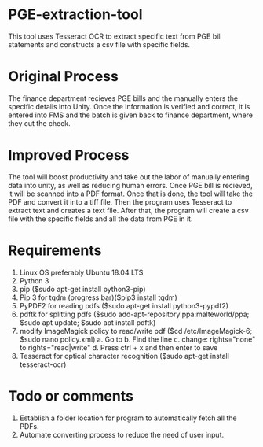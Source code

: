 # PGE-extraction-tool
This tool uses Tesseract OCR to extract specific text from PGE bill statements and constructs a csv file with specific fields.

# Original Process
The finance department recieves PGE bills and the manually enters the specific details into Unity. Once the information is verified and correct, it is entered into FMS and the batch is given back to finance department, where they cut the check.

# Improved Process
The tool will boost productivity and take out the labor of manually entering data into unity, as well as reducing human errors. Once PGE bill is recieved, it will be scanned into a PDF format. Once that is done, the tool will take the PDF and convert it into a tiff file. Then the program uses Tesseract to extract text and creates a text file. After that, the program will create a csv file with the specific fields and all the data from PGE in it.

# Requirements
1. Linux OS preferably Ubuntu 18.04 LTS
2. Python 3
3. pip ($sudo apt-get install python3-pip)
3. Pip 3 for tqdm (progress bar)($pip3 install tqdm)
4. PyPDF2 for reading pdfs ($sudo apt-get install python3-pypdf2)
5. pdftk for splitting pdfs 
   ($sudo add-apt-repository ppa:malteworld/ppa;
    $sudo apt update;
    $sudo apt install pdftk)
6. modify ImageMagick policy to read/write pdf ($cd /etc/ImageMagick-6; $sudo nano policy.xml)
   a. Go to <policymap>
   b. Find the line <policy domain="coder" rights="none" pattern="PDF" />
   c. change: rights="none" to rights="read|write"
   d. Press ctrl + x and then enter to save
7. Tesseract for optical character recognition ($sudo apt-get install tesseract-ocr)
   

# Todo or comments
1. Establish a folder location for program to automatically fetch all the PDFs. 
2. Automate converting process to reduce the need of user input.
